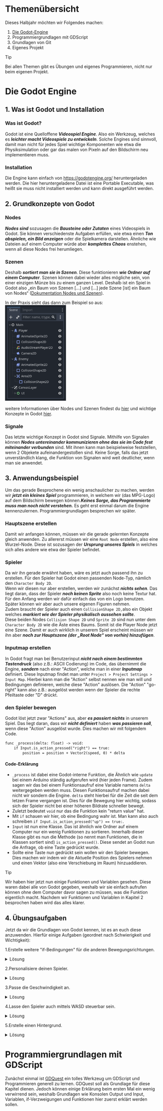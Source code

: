 # Themenübersicht
Dieses Halbjahr möchten wir Folgendes machen:
1. [Die Godot-Engine](#die-godot-engine)
2. Programmiergrundlagen mit GDScript
3. Grundlagen von Git
4. Eigenes Projekt
>[!TIP]
> Bei allen Themen gibt es Übungen und eigenes Programmieren, nicht nur beim eigenen Projekt.

# Die Godot Engine
## 1. Was ist Godot und Installation

### Was ist Godot?
Godot ist eine Quelloffene ***Videospiel Engine***. Also ein Werkzeug, welches es ***leichter macht Videospiele zu entwickeln***. Solche Engines sind sinnvoll, damit man nicht für jedes Spiel wichtige Komponenten wie etwa die Physiksimulation oder gar das malen von Pixeln auf den Bildschirm neu implementieren muss.

### Installation
Die Engine kann einfach von https://godotengine.org/ heruntergeladen werden. Die hier heruntergeladene Datei ist eine Portable Executable, was heißt sie muss nicht installiert werden und kann direkt ausgeführt werden.

## 2. Grundkonzepte von Godot
### Nodes
***Nodes sind*** sozusagen die ***Bausteine oder Zutaten*** eines Videospiels in Godot. Sie können verschiedenste Aufgaben erfüllen, wie etwa einen ***Ton abspielen, ein Bild anzeigen*** oder die Spielkamera darstellen. Ähnliche wie Dateien auf einem Computer würde aber ***komplettes Chaos*** enstehen, wenn all diese Nodes frei herumliegen.

### Szenen
Deshalb ***sortiert man sie in Szenen***. Diese funktionieren ***wie Ordner auf einem Computer***. Szenen können dabei wieder alles mögliche sein, von einer einzigen Münze bis zu einem ganzen Level. Deshalb ist ein Spiel in Godot also „ein Baum von Szenen [...] und [...] jede Szene [ist] ein Baum von Nodes“ ([Dokumentation Nodes und Szenen](https://docs.godotengine.org/de/4.x/getting_started/step_by_step/nodes_and_scenes.html)).

In der Praxis sieht das dann zum Beispiel so aus: <br>
<img src="res/scene_tree.png" width="200"/> 

weitere Informationen über Nodes und Szenen findest du [hier](https://docs.godotengine.org/de/4.x/getting_started/step_by_step/nodes_and_scenes.html) und wichtige Konzepte in Godot [hier](https://docs.godotengine.org/de/4.x/getting_started/introduction/key_concepts_overview.html#doc-key-concepts-overview).

### Signale
Das letzte wichtige Konzept in Godot sind Signale. Mithilfe von Signalen können ***Nodes untereinander kommunizieren ohne das sie im Code fest miteinander verbunden*** sind. Mit ihnen kann man beispielweise feststellen, wenn 2 Objekete aufeinandergestoßen sind. Keine Sorge, falls das jetzt unverständlich klang, die Funktion von Signalen wird weit deutlicher, wenn man sie anwendet.

## 3. Anwendungsbeispiel
Um das gerade Besprochene ein wenig anschaulicher zu machen, werden wir ***jetzt ein kleines Spiel*** programmieren, in welchem wir (das MPG-Logo) auf dem Bildschirm bewegen können.***Keines Sorge, das Programmierte muss man noch nicht verstehen.*** Es geht erst einmal darum die Engine kennenzulernen. Programmiergrundlagen besprechen wir später.

### Hauptszene erstellen
Damit wir anfangen können, müssen wir die gerade gelernten Konzepte gleich anwenden. Zu allererst müssen wir eine `Root Node` erstellen, also eine Wurzel-Node. Diese ist sozusagen der ***Ursprung unseres Spiels*** in welches sich alles andere wie etwa der Spieler befindet.

### Spieler
Da wir ihn gerade erwähnt haben, wäre es jetzt auch passend ihn zu erstellen. Für den Spieler hat Godot einen passenden Node-Typ, nämlich den `Character Body 2D`. <br>
Wenn wir diesen nur aber erstellen, werden wir zunächst ***nichts sehen***. Das liegt daran, dass der Spieler ***noch keinen Sprite*** also noch keine Textur hat. Für den Anfang werden wir dafür einfach das von ein Logo benutzen. Später können wir aber auch unsere eigenen Figuren nehmen. <br>
Zudem braucht der Spieler auch einen `CollisionShape 2D,`also ein Objekt welches ***markiert wie der Spieler physikalisch aussehen sollte***. <br>
Diese beiden Nodes `Collision Shape 2D` und `Sprite 2D` sind nun unter dem `Character Body 2D` wie die Äste eines Baums. Somit ist die Player Node jetzt eine Szene. Damit er auch wirklich in unserem Spiel erscheint müssen wir ihn aber ***noch zur Hauptszene (der „Root Node“ von vorhin) hinzufügen***.

### Inputmap erstellen
In Godot fragt man bei Benutzerinput ***nicht nach einem bestimmten Tastendruck*** (also z.B.: ASCII Codierung) im Code, das übernimmt die Engine, ***sondern*** nach einer "Action", welche man in einer ***Inputmap*** definiert. Diese Inputmap findet man unter `Project > Project Settings > Input Map`. Hierbei kann man die "Action" selbst nennen wie man will und Bedingungen definieren, welche diese "Action" auslösen. Die "Action" "go-right" kann also z.B.: ausgelöst werden wenn der Spieler die rechte Pfeiltaste oder "D" drückt.

### den Spieler bewegen
Godot löst jetzt zwar "Actions" aus, aber ***es passiert nichts*** in unserem Spiel. Das liegt daran, dass wir ***nicht definiert*** haben ***was passieren soll***, wenn diese "Action" ausgelöst wurde. Dies machen wir mit folgendem  Code. <br>
```GDScript
func _process(delta: float) -> void:
	if Input.is_action_pressed("right") == true:
		position = position + Vector2(speed, 0) * delta
```
#### Code-Erklärung
- `_process` ist dabei eine Godot-interne Funktion, die Ähnlich wie `update` bei einem Arduino ständig aufgerufen wird (hier jeden Frame). Zudem sagen wir das bei einem Funktionsaufruf eine Variable namens `delta` weitergegeben werden muss. Diesen Funktionsaufruf machen dabei nicht wir sondern die Engine.
`delta` steht hierbei für die Zeit die seit dem letzen Frame vergangen ist. Dies für die Bewegung hier wichtig, sodass sich der Spieler nicht bei einer höheren Bildrate schneller bewegt.
- Zuletzt bedeutet `void` nur das die Funktion kein "return value" hat.
- Mit `if` schauen wir hier, ob eine Bedingung wahr ist. Man kann also auch schreiben `if Input.is_action_pressed("up") == true:`.
- `Input` ist nun eine Klasse. Das ist ähnlich wie Ordner auf einem Computer nur ein wenig Funktionen zu sortieren. Innerhalb dieser Klasse gibt es nun die Methode (so nennt man Funktionen, die in Klassen sortiert sind) `is_action_pressed()`. Diese sendet an Godot nun die Anfrage, ob eine Taste gedrückt wurde.
- Sollte eine Taste nun gedrückt sein wollen wir den Spieler bewegen. Dies machen wir indem wir die Aktuelle Position des Spielers nehmen und einen Vektor (also eine Verschiebung im Raum) hinzuaddieren.

>[!Tip]
> Wir haben hier jetzt nun einige Funktionen und Variablen gesehen. Diese waren dabei alle von Godot gegeben, weshalb wir sie einfach aufrufen können ohne dem Computer davor sagen zu müssen, was die Funktion eigentlich macht. Nachdem wir Funktionen und Variablen in Kapitel 2 besprochen haben wird das alles klarer.

## 4. Übungsaufgaben
Jetzt da wir die Grundlagen von Godot kennen, ist es an euch diese anzuwenden. Hierfür einige Aufgaben (geordnet nach Schwierigkeit und Wichtigkeit):

1.Erstelle weitere "if-Bedingungen" für die anderen Bewegungsrichtungen.
<details>
<summary>Lösung</summary>
<code>func _process(delta: float): <br>
	if Input.is_action_pressed("right") == true: <br>
		&ensp;position = position + Vector2(speed, 0) * delta <br>
	if Input.is_action_pressed("left"): <br>
		&ensp;position += Vector2(-speed, 0) * delta <br>
	if Input.is_action_pressed("up"): <br>
		&ensp;position += Vector2(0, -speed) * delta <br>
	if Input.is_action_pressed("down"): <br>
		&ensp;position += Vector2(0, speed) * delta</code>
</details>

2.Personalisiere deinen Spieler.
<details>
<summary>Lösung</summary>
&emsp; Öffne die Spieler-Szene im <code>Editor</code> (+ Symbol oben rechts oder Symbol das aussieht wie Filmklappe) <br>
&emsp; Unter <code>Sprite2D</code> klicke auf den Ordner neben <code>Texture</code> <br>
&emsp; Wähle eine Textur (e.g. eine die du aus dem Internet heruntergeladen hast) <br>
</details>

3.Passe die Geschwindigkeit an.
<details>
<summary>Lösung</summary>
&emsp; Klicke auf die Spieler-Szene im <code>Scene-Tree</code> <br>
&emsp; Unter "player.gd" ist die Variable "Speed" änderbar. <br>
</details>

4.Lasse den Spieler auch mittels WASD steuerbar sein.
<details>
<summary>Lösung</summary>
&emsp; Gehe unter <code>Project settings > Input Map</code> <br>
&emsp; Füge zu jeder <code>Action</code> (e.g. "rechts") ein neues <code>Event</code> (Tastendruck) hinzu.
</details>

5.Erstelle einen Hintergrund.
<details>
<summary>Lösung</summary>
&emsp; In der Hauptszene erstelle eine neue <code>Child Node</code> (+ Symbol oben links) <br>
&emsp; Als Typ wähle <code>Sprite2D</code> <br>
&emsp; Gib ihr einen namen e.g. "background" <br>
&emsp; Wähle eine Textur, genau wie beim Spieler <br>
&emsp; Unter <code>Ordering</code> wähle einen <code>Z-Index</code> kleiner als 0. (Sodass der Spieler nicht verdeckt wird.) <br>
&emsp; Unter <code>Transform > Scale</code>, wähle eine Größe, die dir gefällt. (Es sollte nur nicht so klein sein, dass der Spieler leicht die Textur verlassen kann) <br>
&emsp; Wähle im <code>Scene-Tree</code> <code>background</code> aus und suche im <code>Editor</code> nach dem Schloss-Symbol und wähle es aus. (So verhinderst du, dass du aus Versehen den Hintergrund auswählst, obwohl du den Spieler auswählen wolltest.) <br>
</details>

# Programmiergrundlagen mit GDScript
Zunächst einmal ist [GDQuest](https://gdquest.github.io/learn-gdscript/) ein tolles Werkzeug um GDScript und Programmieren generell zu lernen. GDQuest soll als Grundlage für diese Kapitel dienen. Jedoch können einige Erklärung beim ersten Mal ein wenig verwirrend sein, weshalb Grundlagen wie Konsolen Output und Input, Variablen, if-Verzweigungen und Funktionen hier zuerst erklärt werden sollen.
